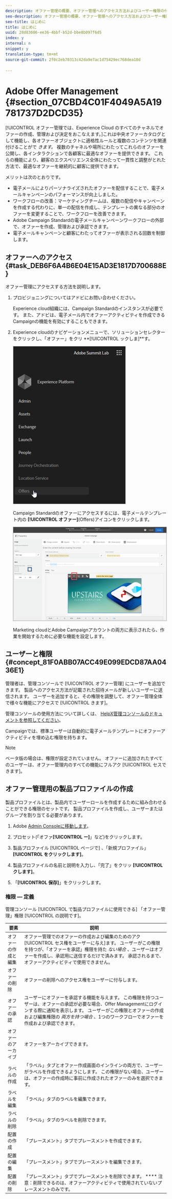 ```yaml
---
description: オファー管理の概要、オファー管理へのアクセス方法およびユーザー権限の付与方法を説明します。
seo-description: オファー管理の概要、オファー管理へのアクセス方法およびユーザー権限の付与方法を説明します。
seo-title: はじめに
title: はじめに
uuid: 28d83606-ee36-4bbf-b52d-bbe8b097f6d5
index: y
internal: n
snippet: y
translation-type: tm+mt
source-git-commit: 2f0c2eb70313c42da9e7ac1d75429ec768dea10d

---
```



# Adobe Offer Management {#section_07CBD4C01F4049A5A19781737D2DCD35}

[!UICONTROL オファー管理では、Experience Cloud のすべてのチャネルでオファーの作成、管理および決定をおこなえます。]これは中央オファーカタログとして機能し、各オファーオブジェクトに適格性ルールと複数のコンテンツを関連付けることがで _きます。_ 複数のチャネルや場所にわたってこれらのオファーを公開し、各インタラクションで各顧客に最適なオファーを提供できます。 これらの機能により、顧客のエクスペリエンス全体にわたって一貫性と調整がとれた方法で、最適なオファーを継続的に顧客に提供できます。

メリットは次のとおりです。

* 電子メールによりパーソナライズされたオファーを配信することで、電子メールキャンペーンのパフォーマンスが向上しました。
* ワークフローの改善：マーケティングチームは、複数の配信やキャンペーンを作成する代わりに、単一の配信を作成し、テンプレートの異なる部分のオファーを変更することで、ワークフローを改善できます。
* Adobe Campaign Standardの電子メールキャンペーンワークフローの外部で、オファーを作成、管理および承認できます。
* 電子メールキャンペーンと顧客にわたってオファーが表示される回数を制御します。

## オファーへのアクセス {#task_DEB6F6A4B6E04E15AD3E1817D700688E}

オファー管理にアクセスする方法を説明します。

1. プロビジョニングについてはアドビにお問い合わせください。

   Experience cloud組織には、Campaign Standardのインスタンスが必要です。 また、アドビは、電子メール内でオファーアクティビティを作成できるCampaignの機能を有効にすることもできます。

1. Experience cloudのナビゲーションメニューで、ソリューションセレクターをクリックし、「オファー」をクリ **[!UICONTROL ックしま]**す。

   ![](assets/access-offers.png)

   Campaign Standardのオファーにアクセスするには、電子メールテンプレート内の **[!UICONTROL オファー]**(Offers)アイコンをクリックします。

   ![](assets/campaign-add-offer.png)

   Marketing cloudとAdobe Campaignアカウントの両方に表示されたら、作業を開始するために必要な機能を設定します。

## ユーザーと権限 {#concept_81F0ABB07ACC49E099EDCD87AA0436E1}

管理者は、管理コンソールで [!UICONTROL オファー管理] にユーザーを追加できます。 製品へのアクセス方法が記載された招待メールが新しいユーザーに送信されます。 ユーザーを追加すると、その権限を調整して、オファー管理全体で様々な機能にアクセスで [!UICONTROL きます]。

管理コンソールの使用方法について詳しくは、 [HelpX管理コンソールのドキュメントを参照してください](https://helpx.adobe.com/enterprise/help/aedash.html)。

Campaignでは、標準ユーザーは自動的に電子メールテンプレートにオファーアクティビティを埋め込む権限を持ちます。

>[!NOTE]
>
>ベータ版の場合は、権限が設定されていません。 オファーに追加されたすべてのユーザーは、オファー管理内のすべての機能にフルアク [!UICONTROL セスできます]。

## オファー管理用の製品プロファイルの作成

製品プロファイルとは、製品内でユーザーロールを作成するために組み合わせることができる権限のセットです。 製品プロファイルを作成し、ユーザーまたはグループを割り当てる必要があります。

1. Adobe [Admin Consoleに移動します](https://adminconsole.adobe.com/)。

1. プロセット(「オファ&#x200B;**[!UICONTROL ー]**」など)をクリックします。

1. 製品プロファイル [!UICONTROL ページで] 、「新規プロファイル」 **[!UICONTROL をクリックします]**。

1. 製品プロファイルの名前と説明を入力し、「完了」をクリッ **[!UICONTROL クします]**。

1. 「**[!UICONTROL 保存]**」をクリックします。

### 権限 — 定義

管理コンソール [!UICONTROL で製品プロファイルに使用できる] 「オファー管理」権限 [!UICONTROL の説明です]。

| 要素 | 説明 |
|--- |--- |
| オファーの作成と編集 | オファー管理でのオファーの作成および編集のためのアク [!UICONTROL セス権をユーザーに与え]ます。 ユーザーがこの権限を持つが、「オファーを承認」権限を持た _ない場合_ 、ユーザーはオファーを作成し、承認用に送信するだけで済みます。 承認されるまで、オファーアクティビティで使用できません。 |
| オファーの削除 | オファーの削除へのアクセス権をユーザーに付与します。 |
| オファーの承認 | ユーザーにオファーを承認する機能を与えます。 この権限を持つユーザーは、オファーの承認が必要な場合、Offer Managementにログインする際に通知を表示します。 ユーザーがこの権限とオファーの作成および編集権限の _両方を持つ場合_ 、1つのワークフローでオファーを作成および承認できます。 |
| オファーのアーカイブ | オファーをアーカイブできます。 |
| ラベルの作成 | 「ラベル」タブとオファー作成画面のインラインの両方で、ユーザーがラベルを作成できるようにします。 この権限がない場合、ユーザーは、オファーの作成時に事前に作成されたオファーのみを選択できます。 |
| ラベルを編集 | 「ラベル」タブのラベルを編集できます。 |
| ラベルの削除 | 「ラベル」タブのラベルを削除できます。 |
| 配置の作成 | 「プレースメント」タブでプレースメントを作成できます。 |
| 配置の編集 | 「プレースメント」タブでプレースメントを編集できます。 |
| 配置の削除 | 「プレースメント」タブでプレースメントを削除できます。 **** 注意：削除できるのは、オファーアクティビティで使用されていないプレースメントのみです。 |